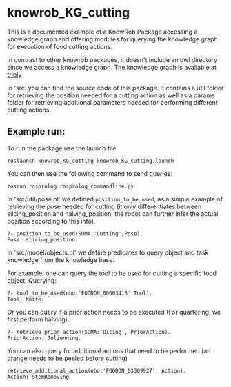 # knowrob_KG_cutting

This is a documented example of a KnowRob Package accessing a knowledge graph and offering modules for querying the knowledge graph for execution of food cutting actions. 

In contrast to other knowrob packages, it doesn't include an owl directory since we access a knowledge graph.
The knowledge graph is available at <a href='https://krr.triply.cc/mkumpel/ProductKG/sparql/ProductKG'>triply</a>

In 'src' you can find the source code of this package. It contains a util folder for retrieving the position needed for a cutting action as well as a params folder for retrieving additional parameters needed for performing different cutting actions.

## Example run:

To run the package use the launch file

```
roslaunch knowrob_KG_cutting knowrob_KG_cutting.launch
```

You can then use the following command to send queries:

```
rosrun rosprolog rosprolog_commandline.py
```

In 'src/util/pose.pl' we defined `position_to_be_used`, as a simple example of retrieving the pose needed for cutting (it only differentiates between slicing_position and halving_position, the robot can further infer the actual position according to this info). 

```
?- position_to_be_used(SOMA:'Cutting',Pose).
Pose: slicing_position
```

In 'src/model/objects.pl' we define predicates to query object and task knowledge from the knowledge base. 

For example, one can query the tool to be used for cutting a specific food object.
Querying:
```
?- tool_to_be_used(obo:'FOODON_00003415',Tool).
Tool: Knife.
```

Or you can query if a prior action needs to be executed (For quartering, we first perform halving).
```
?- retrieve_prior_action(SOMA:'Dicing', PriorAction).
PriorAction: Julienning.
```
You can also query for additional actions that need to be performed (an orange needs to be peeled before cutting)
```
retrieve_additional_action(obo:'FOODON_03309927', Action).
Action: StemRemoving
```
